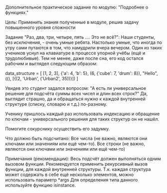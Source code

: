 Дополнительное практическое задание по модулю: "Подробнее о функциях."

Цель: Применить знания полученные в модуле, решив задачу повышенного уровня сложности


Задание "Раз, два, три, четыре, пять .... Это не всё?":
Наши студенты, без исключения, - очень умные ребята. Настолько умные, что иногда по утру сами путаются в том, что намудрили вчера вечером.
Один из таких учеников уснул на клавиатуре в процессе упорной учёбы (ещё и трудолюбивые). Тем не менее, даже после сна, его код остался рабочим и выглядел следующим образом:

data_structure = [
  [1, 2, 3],
  {'a': 4, 'b': 5},
  (6, {'cube': 7, 'drum': 8}),
  "Hello",
  ((), [{(2, 'Urban', ('Urban2', 35))}])
]

Увидев это студент задался вопросом: "А есть ли универсальное решение для подсчёта суммы всех чисел и длин всех строк?"
Да, выглядит страшно, да и обращаться нужно к каждой внутренней структуре (списку, словарю и т.д.) по-разному.

Ученику пришлось каждый раз использовать индексацию и обращение по ключам - универсального решения для таких структур он не нашёл.

Помогите сокурснику осуществить его задумку.

Что должно быть подсчитано:
Все числа (не важно, являются они ключами или значениям или ещё чем-то).
Все строки (не важно, являются они ключами или значениям или ещё чем-то)

Примечания (рекомендации):
Весь подсчёт должен выполняться одним вызовом функции.
Рекомендуется применить рекурсивный вызов функции, для каждой внутренней структуры.
Т.к. каждая структура может содержать в себе ещё несколько элементов, можно использовать параметр *args
Для определения типа данного используйте функцию isinstance.
